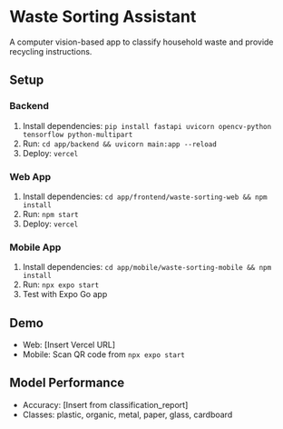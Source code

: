 # Waste Sorting Assistant
A computer vision-based app to classify household waste and provide recycling instructions.

## Setup
### Backend
1. Install dependencies: `pip install fastapi uvicorn opencv-python tensorflow python-multipart`
2. Run: `cd app/backend && uvicorn main:app --reload`
3. Deploy: `vercel`

### Web App
1. Install dependencies: `cd app/frontend/waste-sorting-web && npm install`
2. Run: `npm start`
3. Deploy: `vercel`

### Mobile App
1. Install dependencies: `cd app/mobile/waste-sorting-mobile && npm install`
2. Run: `npx expo start`
3. Test with Expo Go app

## Demo
- Web: [Insert Vercel URL]
- Mobile: Scan QR code from `npx expo start`

## Model Performance
- Accuracy: [Insert from classification_report]
- Classes: plastic, organic, metal, paper, glass, cardboard